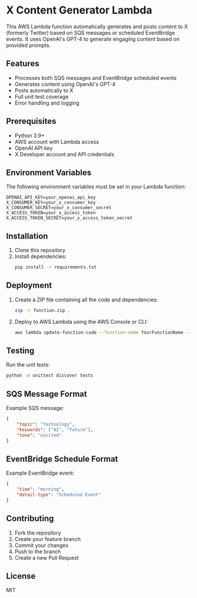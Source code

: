 # X Content Generator Lambda

This AWS Lambda function automatically generates and posts content to X (formerly Twitter) based on SQS messages or scheduled EventBridge events. It uses OpenAI's GPT-4 to generate engaging content based on provided prompts.

## Features

- Processes both SQS messages and EventBridge scheduled events
- Generates content using OpenAI's GPT-4
- Posts automatically to X
- Full unit test coverage
- Error handling and logging

## Prerequisites

- Python 3.9+
- AWS account with Lambda access
- OpenAI API key
- X Developer account and API credentials

## Environment Variables

The following environment variables must be set in your Lambda function:

```
OPENAI_API_KEY=your_openai_api_key
X_CONSUMER_KEY=your_x_consumer_key
X_CONSUMER_SECRET=your_x_consumer_secret
X_ACCESS_TOKEN=your_x_access_token
X_ACCESS_TOKEN_SECRET=your_x_access_token_secret
```

## Installation

1. Clone this repository
2. Install dependencies:
   ```bash
   pip install -r requirements.txt
   ```

## Deployment

1. Create a ZIP file containing all the code and dependencies:
   ```bash
   zip -r function.zip .
   ```

2. Deploy to AWS Lambda using the AWS Console or CLI:
   ```bash
   aws lambda update-function-code --function-name YourFunctionName --zip-file fileb://function.zip
   ```

## Testing

Run the unit tests:
```bash
python -m unittest discover tests
```

## SQS Message Format

Example SQS message:
```json
{
    "topic": "technology",
    "keywords": ["AI", "future"],
    "tone": "excited"
}
```

## EventBridge Schedule Format

Example EventBridge event:
```json
{
    "time": "morning",
    "detail-type": "Scheduled Event"
}
```

## Contributing

1. Fork the repository
2. Create your feature branch
3. Commit your changes
4. Push to the branch
5. Create a new Pull Request

## License

MIT